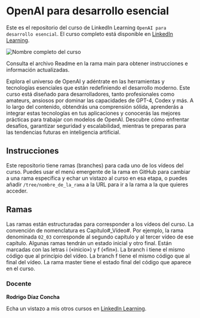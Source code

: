 # OpenAI para desarrollo esencial

Este es el repositorio del curso de LinkedIn Learning `OpenAI para desarrollo esencial`. El curso completo está disponible en [LinkedIn Learning][lil-course-url].

![Nombre completo del curso][lil-thumbnail-url] 

Consulta el archivo Readme en la rama main para obtener instrucciones e información actualizadas.

Explora el universo de OpenAI y adéntrate en las herramientas y tecnologías esenciales que están redefiniendo el desarrollo moderno. Este curso está diseñado para desarrolladores, tanto profesionales como amateurs, ansiosos por dominar las capacidades de GPT-4, Codex y más. A lo largo del contenido, obtendrás una comprensión sólida, aprenderás a integrar estas tecnologías en tus aplicaciones y conocerás las mejores prácticas para trabajar con modelos de OpenAI. Descubre cómo enfrentar desafíos, garantizar seguridad y escalabilidad, mientras te preparas para las tendencias futuras en inteligencia artificial.

## Instrucciones

Este repositorio tiene ramas (branches) para cada uno de los vídeos del curso. Puedes usar el menú emergente de la rama en GitHub para cambiar a una rama específica y echar un vistazo al curso en esa etapa, o puedes añadir `/tree/nombre_de_la_rama` a la URL para ir a la rama a la que quieres acceder.

## Ramas

Las ramas están estructuradas para corresponder a los vídeos del curso. La convención de nomenclatura es Capítulo#_Vídeo#. Por ejemplo, la rama denominada `02_03` corresponde al segundo capítulo y al tercer vídeo de ese capítulo. Algunas ramas tendrán un estado inicial y otro final. Están marcadas con las letras i («inicio») y f («fin»). La branch i tiene el mismo código que al principio del vídeo. La branch f tiene el mismo código que al final del vídeo. La rama master tiene el estado final del código que aparece en el curso.

### Docente

**Rodrigo Díaz Concha**

Echa un vistazo a mis otros cursos en [LinkedIn Learning](https://www.linkedin.com/learning/instructors/rodrigo-diaz-concha).

[0]: # (Replace these placeholder URLs with actual course URLs)
[lil-course-url]: https://www.linkedin.com
[lil-thumbnail-url]: https://media.licdn.com/dms/image/D560DAQH0Hss3eeMzLg/learning-public-crop_675_1200/0/1702886543951?e=2147483647&v=beta&t=wZBFup-4OICh5a1gl6Cb40UokKx6QBhXqRBEtEfWnYg

[1]: # (End of ES-Instruction ###############################################################################################)

